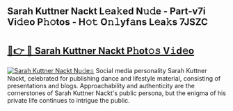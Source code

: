 ## Sarah Kuttner Nackt L𝚎a𝚔ed N𝚞𝚍e - Part-v7i Vi𝚍𝚎o P𝚑𝚘tos - H𝚘𝚝 O𝚗𝚕yf𝚊ns L𝚎a𝚔s 7JSZC

# <h2><a href="http://kf97p8.oniu.top/?m=Sarah+Kuttner+Nackt">🔗👉 🔴 Sarah Kuttner Nackt P𝚑ot𝚘𝚜 V𝚒d𝚎o</a></h2>

[![Sarah Kuttner Nackt Nu𝚍e𝚜](https://i.imgur.com/0qMVB7G.gif)](http://kf97p8.oniu.top/?m=Sarah+Kuttner+Nackt)
Social media personality Sarah Kuttner Nackt, celebrated for publishing dance and lifestyle material, consisting of presentations and blogs. Approachability and authenticity are the cornerstones of Sarah Kuttner Nackt's public persona, but the enigma of his private life continues to intrigue the public.  

